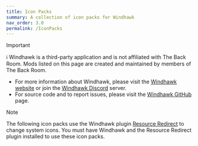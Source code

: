 ```yaml
---
title: Icon Packs
summary: A collection of icon packs for Windhawk
nav_order: 3.0
permalink: /IconPacks
---
```


> [!IMPORTANT]
> ℹ️ Windhawk is a third-party application and is not affiliated with The Back Room. Mods listed on this page are created and maintained by members of The Back Room.  
> - For more information about Windhawk, please visit the [Windhawk website](https://windhawk.net) or join the [Windhawk Discord](https://discord.com/servers/windhawk-923944342991818753) server.
> - For source code and to report issues, please visit the [Windhawk GitHub](https://github.com/ramensoftware/windhawk) page.

> [!NOTE]
> The following icon packs use the Windhawk plugin [Resource Redirect](https://windhawk.net/plugins/resource-redirect/) to change system icons. You must have Windhawk and the Resource Redirect plugin installed to use these icon packs.